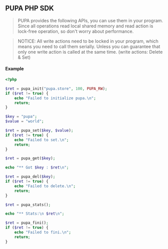 ## PUPA PHP SDK

>PUPA provides the following APIs, you can use them in your program. Since all operations read local shared memory and read action is lock-free operation, so don't worry about performance.

>NOTICE: All write actions need to be locked in your program, which means you need to call them serially. Unless you can guarantee that only one write action is called at the same time. (write actions: Delete & Set)


#### Example

```php
<?php

$ret = pupa_init("pupa.store", 100, PUPA_RW);
if ($ret != true) {
    echo "Failed to initialize pupa.\n";
    return;
}

$key = "pupa";
$value = "world";

$ret = pupa_set($key, $value);
if ($ret != true) {
    echo "Failed to set.\n";
    return;
}

$ret = pupa_get($key);

echo "** Got $key : $ret\n";

$ret = pupa_del($key);
if ($ret != true) {
    echo "Failed to delete.\n";
    return;
}

$ret = pupa_stats();

echo "** Stats:\n $ret\n";

$ret = pupa_fini();
if ($ret != true) {
    echo "Failed to fini.\n";
    return;
}
```
